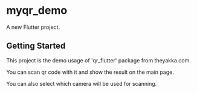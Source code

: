 # myqr_demo

A new Flutter project.

## Getting Started

This project is the demo usage of 'qr_flutter' package from theyakka.com. 

You can scan qr code with it and show the result on the main page. 

You can also select which camera will be used for scanning. 